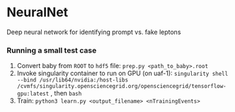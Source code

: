 # NeuralNet
Deep neural network for identifying prompt vs. fake leptons

### Running a small test case
1. Convert baby from `ROOT` to `hdf5` file: `prep.py <path_to_baby>.root` 
2. Invoke singularity container to run on GPU (on uaf-1): `singularity shell --bind /usr/lib64/nvidia:/host-libs /cvmfs/singularity.opensciencegrid.org/opensciencegrid/tensorflow-gpu:latest` , then `bash`
3. Train: `python3 learn.py <output_filename> <nTrainingEvents>`
